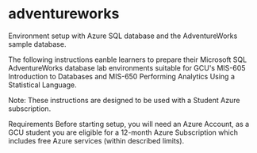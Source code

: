 # adventureworks
Environment setup with Azure SQL database and the AdventureWorks sample database.

The following instructions eanble learners to prepare their Microsoft SQL AdventureWorks database lab environments suitable for GCU's MIS-605 Introduction to Databases and MIS-650 Performing Analytics Using a Statistical Language.

Note: These instructions are designed to be used with a Student Azure subscription.

Requirements
Before starting setup, you will need an Azure Account,  as a GCU student you are eligible for a 12-month Azure Subscription which includes free Azure services (within described limits).
